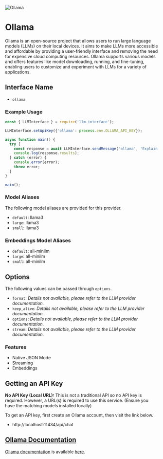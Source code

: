 ![Ollama](https://ollama.com/public/og.png)

# Ollama

Ollama is an open-source project that allows users to run large language models (LLMs) on their local devices. It aims to make LLMs more accessible and affordable by providing a user-friendly interface and removing the need for expensive cloud computing resources. Ollama supports various models and offers features like model downloading, running, and fine-tuning, enabling users to customize and experiment with LLMs for a variety of applications.

## Interface Name

- `ollama`

### Example Usage

```javascript
const { LLMInterface } = require('llm-interface');

LLMInterface.setApiKey({'ollama': process.env.OLLAMA_API_KEY});

async function main() {
  try {
    const response = await LLMInterface.sendMessage('ollama', 'Explain the importance of low latency LLMs.');
    console.log(response.results);
  } catch (error) {
    console.error(error);
    throw error;
  }
}

main();
```

### Model Aliases

The following model aliases are provided for this provider. 

- `default`: llama3
- `large`: llama3
- `small`: llama3

### Embeddings Model Aliases

- `default`: all-minilm
- `large`: all-minilm
- `small`: all-minilm


## Options

The following values can be passed through `options`.

- `format`: _Details not available, please refer to the LLM provider documentation._
- `keep_alive`: _Details not available, please refer to the LLM provider documentation._
- `options`: _Details not available, please refer to the LLM provider documentation._
- `stream`: _Details not available, please refer to the LLM provider documentation._


### Features

- Native JSON Mode
- Streaming
- Embeddings


## Getting an API Key

**No API Key (Local URL):**  This is not a traditional API so no API key is required. However, a URL(s) is required to use this service. (Ensure you have the matching models installed locally)

To get an API key, first create an Ollama account, then visit the link below.

- http://localhost:11434/api/chat


## [Ollama Documentation](https://github.com/ollama/ollama/blob/main/docs/api.md)

[Ollama documentation](https://github.com/ollama/ollama/blob/main/docs/api.md) is available [here](https://github.com/ollama/ollama/blob/main/docs/api.md).
